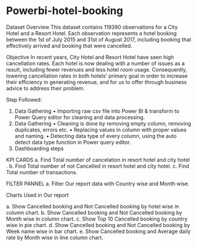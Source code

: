 # Powerbi-hotel-booking

Dataset Overview
This dataset contains 119390 observations for a City Hotel and a Resort Hotel. Each observation represents a hotel booking between the 1st of July 2015 and 31st of August 2017, including booking that effectively arrived and booking that were cancelled.

Objective
In recent years, City Hotel and Resort Hotel have seen high cancellation rates. Each hotel is now dealing with a number of issues as a result, including fewer revenues and less hotel room usage. Consequently, lowering cancellation rates in both hotels’ primary goal in order to increase their efficiency in generating revenue, and for us to offer through business advice to address their problem.

Step Followed:
1.	Data Gathering
•	Importing raw csv file into Power BI & transform to Power Query editor for cleaning and data processing.
2.	Data Gathering
•	Cleaning is done by removing empty column, removing duplicates, errors etc.
•	Replacing values in column with proper values and naming.
•	Detecting data type of every column, using the auto detect data type function in Power query editor.
3.	Dashboarding steps

KPI CARDS
a.	Find Total number of cancelation in resort hotel and city hotel .
b.	Find Total number of not Cancelled in resort hotel and city hotel.
c.	Find Total number of transactions.

FILTER PANNEL
a.	Filter Our report data with Country wise and Month wise.

Charts Used in Our report

a.	Show Cancelled booking and Not Cancelled booking by hotel wise in column chart.
b.	Show Cancelled booking and Not Cancelled booking by Month wise in column chart.
c.	Show Top 10 Cancelled booking by country wise in pie chart.
d.	Show Cancelled booking and Not Cancelled booking by Week name wise in bar chart.
e.	Show Cancelled booking and Average daily rate by Month wise in line column chart.

    




